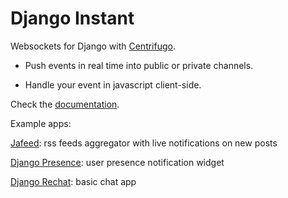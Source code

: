 # Django Instant

Websockets for Django with [Centrifugo](https://github.com/centrifugal/centrifugo).

* Push events in real time into public or private channels.

* Handle your event in javascript client-side.

Check the [documentation](http://django-instant.readthedocs.io/en/latest/).

Example apps: 

[Jafeed](https://github.com/synw/jafeed): rss feeds aggregator with live notifications on new posts

[Django Presence](https://github.com/synw/django-presence): user presence notification widget

[Django Rechat](https://github.com/synw/django-rechat): basic chat app